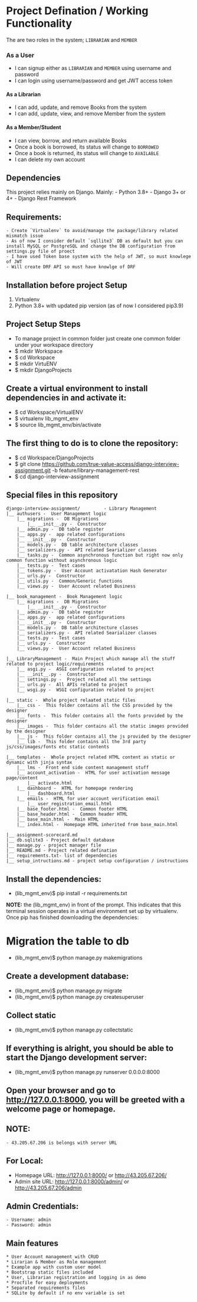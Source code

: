 # Project Defination / Working Functionality

The are two roles in the system; `LIBRARIAN` and `MEMBER`

### As a User
  - I can signup either as `LIBRARIAN` and `MEMBER` using username and password
  - I can login using username/password and get JWT access token

#### As a Librarian
  - I can add, update, and remove Books from the system
  - I can add, update, view, and remove Member from the system

#### As a Member/Student
  - I can view, borrow, and return available Books
  - Once a book is borrowed, its status will change to `BORROWED`
  - Once a book is returned, its status will change to `AVAILABLE`
  - I can delete my own account



## Dependencies
This project relies mainly on Django. Mainly:
    - Python 3.8+
    - Django 3+ or 4+
    - Django Rest Framework

## Requirements:
    - Create `Virtualenv` to avoid/manage the package/library related mismatch issue
    - As of now I consider default `sqllite3` DB as default but you can install MySQL or PostgreSQL and change the DB configuration from settings.py file of proect
    - I have used Token base system with the help of JWT, so must knowlege of JWT
    - Will create DRF API so must have knowlge of DRF

## Installation before project Setup
1. Virtualenv
2. Python 3.8+ with updated pip version (as of now I considered pip3.9)


## Project Setup Steps
- To manage project in common folder just create one common folder under your workspace directory
- $ mkdir Workspace
- $ cd Workspace
- $ mkdir VirtuENV
- $ mkdir DjangoProjects

## Create a virtual environment to install dependencies in and activate it:
- $ cd Workspace/VirtualENV
- $ virtualenv lib_mgmt_env
- $ source lib_mgmt_env/bin/activate

## The first thing to do is to clone the repository:
- $ cd Workspace/DjangoProjects
- $ git clone https://github.com/true-value-access/django-interview-assignment.git -b feature/library-management-rest
- $ cd django-interview-assignment


## Special files in this repository
```
django-interview-assignment/         - Library Management
|__ authusers -  User Management logic
    |__ migrations -  DB Migrations
        |__ __init__.py -  Constructor
    |__ admin.py -  DB table register
    |__ apps.py -  app related configurations
    |__ __init__.py -  Constructor
    |__ models.py -  DB table architecture classes
    |__ serializers.py -  API related Searializer classes
    |__ tasks.py -  Common asynchronous function but right now only common function without asynchronous logic
    |__ tests.py -  Test cases
    |__ tokens.py -  User Account activatation Hash Generator
    |__ urls.py -  Constructor
    |__ utils.py -  Common/Generic functions
    |__ views.py -  User Account related Business

|__ book_management -  Book Management logic
    |__ migrations -  DB Migrations
        |__ __init__.py -  Constructor
    |__ admin.py -  DB table register
    |__ apps.py -  app related configurations
    |__ __init__.py -  Constructor
    |__ models.py -  DB table architecture classes
    |__ serializers.py -  API related Searializer classes
    |__ tests.py -  Test cases
    |__ urls.py -  Constructor
    |__ views.py -  User Account related Business

|__ LibraryManagement -  Main Project which manage all the stuff related to project logic/requirements
    |__ asgi.py -  ASGI configuration related to project
    |__ __init__.py -  Constructor
    |__ settings.py -  Project related all the settings
    |__ urls.py -  All APIs related to project
    |__ wsgi.py -  WSGI configuration related to project

|__ static -  Whole project relaated static files
    |__ css -  This folder contains all the CSS provided by the designer
    |__ fonts -  This folder contains all the fonts provided by the designer
    |__ images -  This folder contains all the static images provided by the designer
    |__ js -  This folder contains all the js provided by the designer
    |__ lib -  This folder contains all the 3rd party js/css/images/fonts etc static contents

|__ templates -  Whole project related HTML content as static or dynamic with jinja syntax
    |__ lms -  Front end side content management stuff
    |__ account_activation -  HTML for user activation message page/content
        |__ activate.html
    |__ dashboard -  HTML for homepage rendering
        |__ dashboard.html
    |__ emails -  HTML for user account verification email
        |__ user_registration_email.html
    |__ base_footer.html -  Common footer HTML
    |__ base_header.html -  Common header HTML
    |__ base_main.html -  Main HTML
    |__ index.html -  Homepage HTML inherited from base_main.html

|__ assignment-scorecard.md
|__ db.sqlite3 - Project default database
|__ manage.py - project manager file
|__ README.md - Project related defination
|__ requirements.txt- list of dependencies
|__ setup_intructions.md - project setup configuration / instructions

```

## Install the dependencies:
- (lib_mgmt_env)$ pip install -r requirements.txt

**NOTE:** the (lib_mgmt_env) in front of the prompt. This indicates that this terminal session operates in a virtual environment set up by virtualenv.
Once pip has finished downloading the dependencies:

# Migration the table to db
- (lib_mgmt_env)$ python manage.py makemigrations

## Create a development database:
- (lib_mgmt_env)$ python manage.py migrate
- (lib_mgmt_env)$ python manage.py createsuperuser

## Collect static
- (lib_mgmt_env)$ python manage.py collectstatic

## If everything is alright, you should be able to start the Django development server:
- (lib_mgmt_env)$ python manage.py runserver 0.0.0.0:8000

## Open your browser and go to http://127.0.0.1:8000, you will be greeted with a welcome page or homepage.

## NOTE:
    - 43.205.67.206 is belongs with server URL

## For Local:
- Homepage URL: http://127.0.0.1:8000/ or http://43.205.67.206/
- Admin site URL: http://127.0.0.1:8000/admin/ or http://43.205.67.206/admin

## Admin Credentials:
    - Username: admin
    - Password: admin


## Main features
    * User Account management with CRUD
    * Lirarian & Member as Role management
    * Example app with custom user model
    * Bootstrap static files included
    * User, Librarian registration and logging in as demo
    * Procfile for easy deployments
    * Separated requirements files
    * SQLite by default if no env variable is set

